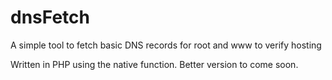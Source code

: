 # dnsFetch
A simple tool to fetch basic DNS records for root and www to verify hosting

Written in PHP using the native function. Better version to come soon.
